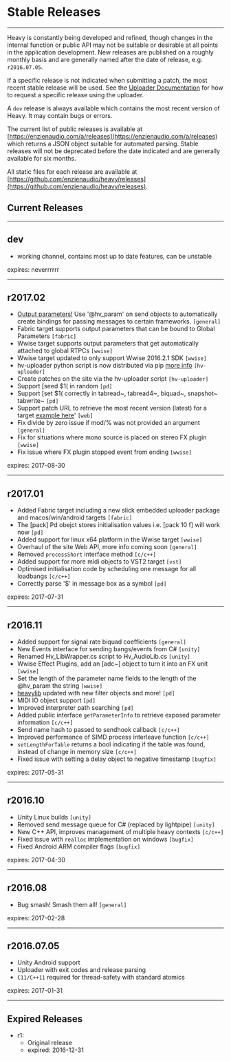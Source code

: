 # Stable Releases
---

Heavy is constantly being developed and refined, though changes in the internal function or public API may not be suitable or desirable at all points in the application development. New releases are published on a roughly monthly basis and are generally named after the date of release, e.g. `r2016.07.05`.

If a specific release is not indicated when submitting a patch, the most recent stable release will be used. See the [Uploader Documentation](#03.uploader#stable-releases) for how to request a specific release using the uploader.

A `dev` release is always available which contains the most recent version of Heavy. It may contain bugs or errors.

The current list of public releases is available at [https://enzienaudio.com/a/releases](https://enzienaudio.com/a/releases) which returns a JSON object suitable for automated parsing. Stable releases will not be deprecated before the date indicated and are generally available for six months.

All static files for each release are available at [https://github.com/enzienaudio/heavy/releases](https://github.com/enzienaudio/heavy/releases).

## Current Releases
---

## dev
* working channel, contains most up to date features, can be unstable

expires: neverrrrrr

---
## r2017.02

* [Output parameters!](https://enzienaudio.com/docs/index.html##02.getting_started#exposing-parameters) Use '@hv_param' on send objects to automatically create bindings for passing messages to certain frameworks. `[general]`
* Fabric target supports output parameters that can be bound to Global Parameters `[fabric]`
* Wwise target supports output parameters that get automatically attached to global RTPCs `[wwise]`
* Wwise target updated to only support Wwise 2016.2.1 SDK `[wwise]`
* hv-uploader python script is now distributed via pip [more info](https://enzienaudio.com/docs/index.html#03.uploader) `[hv-uploader]`
* Create patches on the site via the hv-uploader script `[hv-uploader]`
* Support [seed $1( in random `[pd]`
* Support [set $1( correctly in tabread~, tabread4~, biquad~, snapshot~ tabwrite~ `[pd]`
* Support patch URL to retrieve the most recent version (latest) for a target [example here](https://enzienaudio.com/h/enzienaudio/test/latest/unity/src/archive.zip)' `[web]`
* Fix divide by zero issue if mod/% was not provided an argument `[general]`
* Fix for situations where mono source is placed on stereo FX plugin `[wwise]`
* Fix issue where FX plugin stopped event from ending `[wwise]`

expires: 2017-08-30

---
## r2017.01
* Added Fabric target including a new slick embedded uploader package and macos/win/android targets `[fabric]`
* The [pack] Pd obejct stores initialisation values i.e. [pack 10 f] will work now `[pd]`
* Added support for linux x64 platform in the Wwise target `[wwise]`
* Overhaul of the site Web API, more info coming soon `[general]`
* Removed `processShort` interface method `[c/c++]`
* Added support for more midi objects to VST2 target `[vst]`
* Optimised initialisation code by scheduling one message for all loadbangs `[c/c++]`
* Correctly parse '$' in message box as a symbol `[pd]`

expires: 2017-07-31

---
## r2016.11
* Added support for signal rate biquad coefficients `[general]`
* New Events interface for sending bangs/events from C# `[unity]`
* Renamed Hv_LibWrapper.cs script to Hv_AudioLib.cs `[unity]`
* Wwise Effect Plugins, add an [adc~] object to turn it into an FX unit `[wwise]`
* Set the length of the parameter name fields to the length of the @hv_param the string `[wwise]`
* [heavylib](https://github.com/enzienaudio/heavylib) updated with new filter objects and more! `[pd]`
* MIDI IO object support `[pd]`
* Improved interpreter path searching `[pd]`
* Added public interface `getParameterInfo` to retrieve exposed parameter information `[c/c++]`
* Send name hash to passed to sendhook callback `[c/c++]`
* Improved performance of SIMD process interleave function `[c/c++]`
* `setLengthForTable` returns a bool indicating if the table was found, instead of change in memory size `[c/c++]`
* Fixed issue with setting a delay object to negative timestamp `[bugfix]`

expires: 2017-05-31

---
## r2016.10
* Unity Linux builds `[unity]`
* Removed send message queue for C# (replaced by lightpipe) `[unity]`
* New C++ API, improves management of multiple heavy contexts `[c/c++]`
* Fixed issue with `realloc` implementation on windows `[bugfix]`
* Fixed Android ARM compiler flags `[bugfix]`

expires: 2017-04-30

---
## r2016.08
* Bug smash! Smash them all! `[general]`

expires: 2017-02-28

---
## r2016.07.05

* Unity Android support
* Uploader with exit codes and release parsing
* `C11/C++11` required for thread-safety with standard atomics

expires: 2017-01-31

---
## Expired Releases

* r1:
    * Original release
    * expired: 2016-12-31
